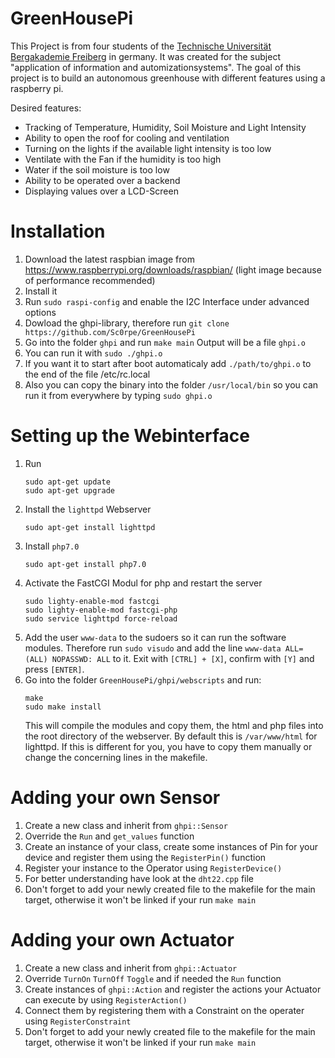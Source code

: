 
# GreenHousePi
This Project is from four students of the [Technische Universität Bergakademie Freiberg](https://tu-freiberg.de) in germany.
It was created for the subject "application of information and automizationsystems".
The goal of this project is to build an autonomous greenhouse with different features using a raspberry pi.

Desired features:
* Tracking of Temperature, Humidity, Soil Moisture and Light Intensity
* Ability to open the roof for cooling and ventilation
* Turning on the lights if the available light intensity is too low
* Ventilate with the Fan if the humidity is too high
* Water if the soil moisture is too low
* Ability to be operated over a backend
* Displaying values over a LCD-Screen

# Installation
1. Download the latest raspbian image from https://www.raspberrypi.org/downloads/raspbian/
    (light image because of performance recommended)
2. Install it
3. Run
	`sudo raspi-config` 
    and enable the I2C Interface under advanced options
5. Dowload the ghpi-library, therefore run 
    `git clone https://github.com/Sc0rpe/GreenHousePi`
6. Go into the folder `ghpi` and run
    `make main`
    Output will be a file `ghpi.o`
7. You can run it with
    `sudo ./ghpi.o`
8. If you want it to start after boot automaticaly add
    `./path/to/ghpi.o`
    to the end of the file /etc/rc.local
9. Also you can copy the binary into the folder `/usr/local/bin` so you can run it from everywhere by typing `sudo ghpi.o`

# Setting up the Webinterface
1. Run 
    ```
    sudo apt-get update
    sudo apt-get upgrade
    ```
2. Install the `lighttpd` Webserver
    ```
    sudo apt-get install lighttpd
    ```
3. Install `php7.0`
    ```
    sudo apt-get install php7.0
    ```
4. Activate the FastCGI Modul for php and restart the server
    ```
    sudo lighty-enable-mod fastcgi
    sudo lighty-enable-mod fastcgi-php
    sudo service lighttpd force-reload
    ```
5. Add the user `www-data` to the sudoers so it can run the software modules.
    Therefore run `sudo visudo` and add the line `www-data ALL=(ALL) NOPASSWD: ALL` to it.
    Exit with `[CTRL] + [X]`, confirm with `[Y]` and press `[ENTER]`.
6. Go into the folder `GreenHousePi/ghpi/webscripts` and run:
    ```
    make
    sudo make install
    ```
    This will compile the modules and copy them, the html and php files into the root directory of the webserver. By default this is `/var/www/html` for lighttpd. If this is different for you, you have to copy them manually or change the concerning lines in the makefile.

# Adding your own Sensor
1. Create a new class and inherit from `ghpi::Sensor`
2. Override the `Run` and `get_values` function
4. Create an instance of your class, create some instances of Pin for your device and register them using the `RegisterPin()` function
5. Register your instance to the Operator using `RegisterDevice()`
6. For better understanding have look at the `dht22.cpp` file
7. Don't forget to add your newly created file to the makefile for the main target, otherwise it won't be linked if your run `make main`

# Adding your own Actuator
1. Create a new class and inherit from `ghpi::Actuator`
2. Override `TurnOn` `TurnOff` `Toggle` and if needed the `Run` function 
3. Create instances of `ghpi::Action` and register the actions your Actuator can execute by using `RegisterAction()`
4. Connect them by registering them with a Constraint on the operater using `RegisterConstraint`
5. Don't forget to add your newly created file to the makefile for the main target, otherwise it won't be linked if your run `make main`

